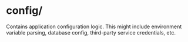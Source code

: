 # config/

Contains application configuration logic. This might include environment variable parsing, database config, third-party service credentials, etc.